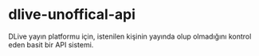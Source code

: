 # dlive-unoffical-api
DLive yayın platformu için, istenilen kişinin yayında olup olmadığını kontrol eden basit bir API sistemi.
